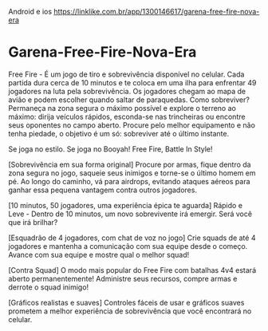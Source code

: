 Android e ios https://linklike.com.br/app/1300146617/garena-free-fire-nova-era

# Garena-Free-Fire-Nova-Era

Free Fire - É um jogo de tiro e sobrevivência disponível no celular. Cada partida dura cerca de 10 minutos e te coloca em uma ilha para enfrentar 49 jogadores na luta pela sobrevivência. Os jogadores chegam ao mapa de avião e podem escolher quando saltar de paraquedas. Como sobreviver? Permaneça na zona segura o máximo possível e explore o terreno ao máximo: dirija veículos rápidos, esconda-se nas trincheiras ou encontre seus oponentes no campo aberto. Procure pelo melhor equipamento e não tenha piedade, o objetivo é um só: sobreviver até o último instante.

Se joga no estilo. Se joga no Booyah! Free Fire, Battle In Style!

[Sobrevivência em sua forma original]
Procure por armas, fique dentro da zona segura no jogo, saqueie seus inimigos e torne-se o último homem em pé. Ao longo do caminho, vá para airdrops, evitando ataques aéreos para ganhar essa pequena vantagem contra outros jogadores.

[10 minutos, 50 jogadores, uma experiência épica te aguarda]
Rápido e Leve - Dentro de 10 minutos, um novo sobrevivente irá emergir. Será você que irá brilhar?

[Esquadrão de 4 jogadores, com chat de voz no jogo]
Crie squads de até 4 jogadores e mantenha a comunicação com sua equipe desde o começo. Avance com sua equipe e mostre qual o melhor squad!

[Contra Squad]
O modo mais popular do Free Fire com batalhas 4v4 estará aberto permanentemente! Administre seus recursos, compre armas e derrote o squad inimigo!

[Gráficos realistas e suaves]
Controles fáceis de usar e gráficos suaves prometem a melhor experiência de sobrevivência que você encontrará no celular.
